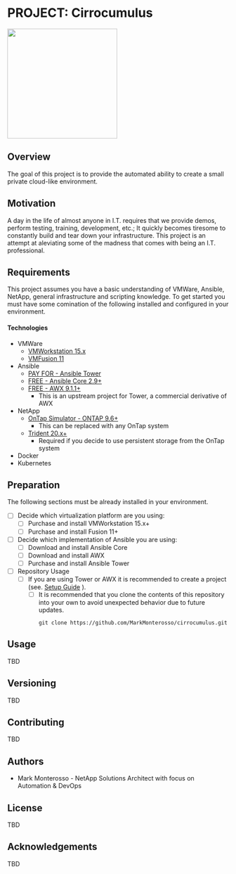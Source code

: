 # PROJECT: Cirrocumulus
<img src="https://github.com/MarkMonterosso/vm-deployment/blob/dev/imgs/cirrocumulus.jpeg" width=250>

## Overview
The goal of this project is to provide the automated ability to create a small private cloud-like environment.

## Motivation
A day in the life of almost anyone in I.T. requires that we provide demos, perform testing, training,
development, etc.; It quickly becomes tiresome to constantly build and tear down your infrastructure. This project is 
an attempt at aleviating some of the madness that comes with being an I.T. professional. 

## Requirements
This project assumes you have a basic understanding of VMWare, Ansible, NetApp, general infrastructure and scripting knowledge. 
To get started you must have some comination of the following installed and configured in your environment.

#### Technologies
+ VMWare
  +  <a href="https://www.vmware.com/products/workstation-pro/workstation-pro-evaluation.html">VMWorkstation 15.x</a> 
  +  <a href="https://www.vmware.com/go/downloadfusion">VMFusion 11</a>
+ Ansible
  + <a href="https://docs.ansible.com/">PAY FOR - Ansible Tower</a>
  + <a href="https://docs.ansible.com/">FREE - Ansible Core 2.9+</a>
  + <a href="https://github.com/ansible/awx">FREE - AWX 9.1.1+</a> 
    + This is an upstream project for Tower, a commercial derivative of AWX 
+ NetApp 
  + <a href="https://mysupport.netapp.com/site/tools/tool-eula/5e31797415040d3cce0033d3">OnTap Simulator - ONTAP 9.6+</a>
    + This can be replaced with any OnTap system
  + <a href="https://netapp-trident.readthedocs.io/en/stable-v20.01/">Trident 20.x+</a>
    + Required if you decide to use persistent storage from the OnTap system
+ Docker 
+ Kubernetes
  
## Preparation
The following sections must be already installed in your environment.
- [ ] Decide which virtualization platform are you using:
  - [ ] Purchase and install VMWorkstation 15.x+
  - [ ] Purchase and install Fusion 11+
- [ ] Decide which implementation of Ansible you are using:
  - [ ] Download and install Ansible Core
  - [ ] Download and install AWX
  - [ ] Purchase and install Ansible Tower
- [ ] Repository Usage
  - [ ] If you are using Tower or AWX it is recommended to create a project (see. <a href="https://github.com/MarkMonterosso/vm-deployment/blob/dev/TOWER_AWX.md">Setup Guide</a> ).
    - [ ] It is recommended that you clone the contents of this repository into your own to avoid unexpected behavior due to future updates.
        ```
        git clone https://github.com/MarkMonterosso/cirrocumulus.git    
        ```  
  
## Usage
TBD

## Versioning
TBD
## Contributing
TBD
## Authors
+ Mark Monterosso - NetApp Solutions Architect with focus on Automation & DevOps

## License
TBD
## Acknowledgements
TBD
